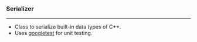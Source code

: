 ### Serializer
--------------
* Class to serialize built-in data types of C++.
* Uses [googletest](https://github.com/google/googletest) for unit testing.
